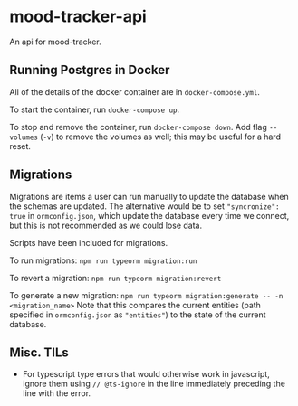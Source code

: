 # mood-tracker-api
 
An api for mood-tracker.

## Running Postgres in Docker
All of the details of the docker container are in `docker-compose.yml`.

To start the container, run `docker-compose up`.

To stop and remove the container, run `docker-compose down`. Add flag `--volumes` (`-v`) to remove the volumes as well; this may be useful for a hard reset.

## Migrations
Migrations are items a user can run manually to update the database when the schemas are updated. The alternative would be to set `"syncronize": true` in `ormconfig.json`, which update the database every time we connect, but this is not recommended as we could lose data.

Scripts have been included for migrations.

To run migrations:
```npm run typeorm migration:run```

To revert a migration:
```npm run typeorm migration:revert```

To generate a new migration:
```npm run typeorm migration:generate -- -n <migration_name>```
Note that this compares the current entities (path specified in `ormconfig.json` as `"entities"`) to the state of the current database.

## Misc. TILs
- For typescript type errors that would otherwise work in javascript, ignore them using `// @ts-ignore` in the line immediately preceding the line with the error.
